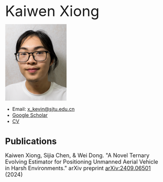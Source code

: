 <font size=15> Kaiwen Xiong </font> 

<!-- <img src="https://github.com/ronhwang/ronhwang.github.io/blob/main/AUTHOR_KaiwenXiong.png" width="50%"> -->
<img src="AUTHOR_KaiwenXiong.png" width="40%">

- <font size=3>Email: x_kevin@sjtu.edu.cn</font> 
- <font size=3>[Google Scholar](https://scholar.google.com/citations?user=ulh3j4wAAAAJ)</font>
- <font size=3>[CV](./CV_KaiwenXiong.pdf)</font> 

# Publications
<font size=4>Kaiwen Xiong, Sijia Chen, & Wei Dong. "A Novel Ternary Evolving Estimator for Positioning Unmanned Aerial Vehicle in Harsh Environments." arXiv preprint [arXiv:2409.06501](http://arxiv.org/abs/2409.06501) (2024)</font> 
